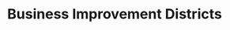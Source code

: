---
schema: default
title: Business Improvement Districts
organization: GIS
notes: >-
  A BID provides a business area with the resources to develop marketing
  campaigns, increase awareness and lobbying efforts, secure additional funding
  and enhance public improvement and beautification projects in partnership with
  the City.
resources:
  - name: Business Improvement Districts Boundaries
    url: >-
      https://datasd-prod.s3.amazonaws.com/sde/bus_improvement_districts/CITY.BUS_IMPROVEMENT_DISTRICTS_datasd.zip
    format: shp
  - name: Business Improvement Districts Boundaries Dictionary
    url: >-
      https://datasd-prod.s3.amazonaws.com/sde/bus_improvement_districts/CITY.BUS_IMPROVEMENT_DISTRICTS_dictionary_datasd.csv
    format: csv
  - name: Business Improvement Districts Boundaries Metadata
    url: >-
      https://datasd-prod.s3.amazonaws.com/sde/bus_improvement_districts/CITY.BUS_IMPROVEMENT_DISTRICTS_metadata_datasd.csv
    format: csv
license: 'http://www.opendefinition.org/licenses/odc-pddl'
category:
  - City Management
  - Economy and Community
maintainer: City of San Diego
maintainer_email: data@sandiego.gov
---